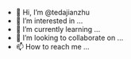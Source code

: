 - 👋 Hi, I’m @tedajianzhu
- 👀 I’m interested in ...
- 🌱 I’m currently learning ...
- 💞️ I’m looking to collaborate on ...
- 📫 How to reach me ...

<!---
tedajianzhu/tedajianzhu is a ✨ special ✨ repository because its `README.md` (this file) appears on your GitHub profile.
You can click the Preview link to take a look at your changes.
--->
